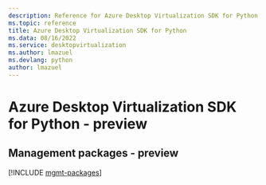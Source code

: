 ```yaml
---
description: Reference for Azure Desktop Virtualization SDK for Python
ms.topic: reference
title: Azure Desktop Virtualization SDK for Python
ms.data: 08/16/2022
ms.service: desktopvirtualization
ms.author: lmazuel
ms.devlang: python
author: lmazuel
---
```

# Azure Desktop Virtualization SDK for Python - preview

## Management packages - preview
[!INCLUDE [mgmt-packages](desktop-virtualization-mgmt-index.md)]